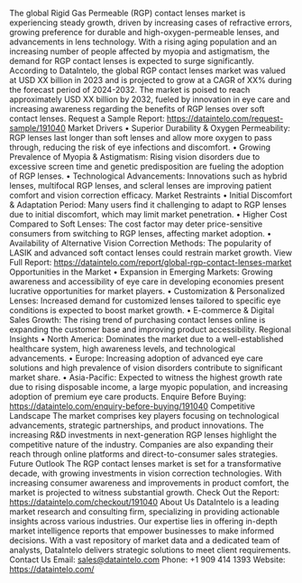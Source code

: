 The global Rigid Gas Permeable (RGP) contact lenses market is experiencing steady growth, driven by increasing cases of refractive errors, growing preference for durable and high-oxygen-permeable lenses, and advancements in lens technology. With a rising aging population and an increasing number of people affected by myopia and astigmatism, the demand for RGP contact lenses is expected to surge significantly.
According to DataIntelo, the global RGP contact lenses market was valued at USD XX billion in 2023 and is projected to grow at a CAGR of XX% during the forecast period of 2024-2032. The market is poised to reach approximately USD XX billion by 2032, fueled by innovation in eye care and increasing awareness regarding the benefits of RGP lenses over soft contact lenses.
Request a Sample Report: https://dataintelo.com/request-sample/191040
Market Drivers
•	Superior Durability & Oxygen Permeability: RGP lenses last longer than soft lenses and allow more oxygen to pass through, reducing the risk of eye infections and discomfort.
•	Growing Prevalence of Myopia & Astigmatism: Rising vision disorders due to excessive screen time and genetic predisposition are fueling the adoption of RGP lenses.
•	Technological Advancements: Innovations such as hybrid lenses, multifocal RGP lenses, and scleral lenses are improving patient comfort and vision correction efficacy.
Market Restraints
•	Initial Discomfort & Adaptation Period: Many users find it challenging to adapt to RGP lenses due to initial discomfort, which may limit market penetration.
•	Higher Cost Compared to Soft Lenses: The cost factor may deter price-sensitive consumers from switching to RGP lenses, affecting market adoption.
•	Availability of Alternative Vision Correction Methods: The popularity of LASIK and advanced soft contact lenses could restrain market growth.
View Full Report: https://dataintelo.com/report/global-rgp-contact-lenses-market
Opportunities in the Market
•	Expansion in Emerging Markets: Growing awareness and accessibility of eye care in developing economies present lucrative opportunities for market players.
•	Customization & Personalized Lenses: Increased demand for customized lenses tailored to specific eye conditions is expected to boost market growth.
•	E-commerce & Digital Sales Growth: The rising trend of purchasing contact lenses online is expanding the customer base and improving product accessibility.
Regional Insights
•	North America: Dominates the market due to a well-established healthcare system, high awareness levels, and technological advancements.
•	Europe: Increasing adoption of advanced eye care solutions and high prevalence of vision disorders contribute to significant market share.
•	Asia-Pacific: Expected to witness the highest growth rate due to rising disposable income, a large myopic population, and increasing adoption of premium eye care products.
Enquire Before Buying: https://dataintelo.com/enquiry-before-buying/191040
Competitive Landscape
The market comprises key players focusing on technological advancements, strategic partnerships, and product innovations. The increasing R&D investments in next-generation RGP lenses highlight the competitive nature of the industry. Companies are also expanding their reach through online platforms and direct-to-consumer sales strategies.
Future Outlook
The RGP contact lenses market is set for a transformative decade, with growing investments in vision correction technologies. With increasing consumer awareness and improvements in product comfort, the market is projected to witness substantial growth.
Check Out the Report: https://dataintelo.com/checkout/191040
About Us
DataIntelo is a leading market research and consulting firm, specializing in providing actionable insights across various industries. Our expertise lies in offering in-depth market intelligence reports that empower businesses to make informed decisions. With a vast repository of market data and a dedicated team of analysts, DataIntelo delivers strategic solutions to meet client requirements.
Contact Us
Email: sales@dataintelo.com
Phone: +1 909 414 1393
Website: https://dataintelo.com/
